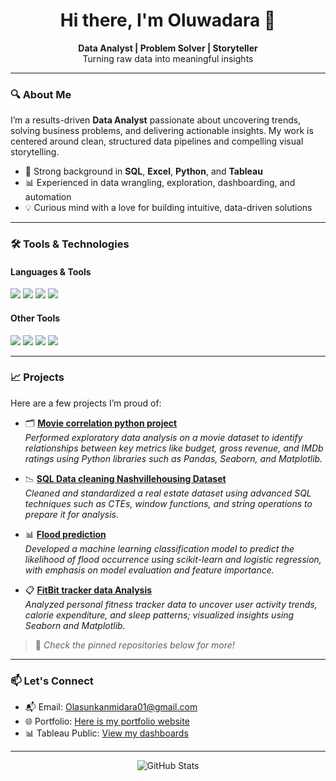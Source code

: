 <h1 align="center">Hi there, I'm Oluwadara 👋</h1>

<p align="center">
  <b>Data Analyst | Problem Solver | Storyteller</b><br>
  Turning raw data into meaningful insights
</p>

---

### 🔍 About Me

I’m a results-driven **Data Analyst** passionate about uncovering trends, solving business problems, and delivering actionable insights. My work is centered around clean, structured data pipelines and compelling visual storytelling.

- 🎯 Strong background in **SQL**, **Excel**, **Python**, and **Tableau**
- 📊 Experienced in data wrangling, exploration, dashboarding, and automation
- 💡 Curious mind with a love for building intuitive, data-driven solutions

---

### 🛠️ Tools & Technologies

#### Languages & Tools
<p>
  <img src="https://img.shields.io/badge/SQL-4479A1?style=for-the-badge&logo=postgresql&logoColor=white"/>
  <img src="https://img.shields.io/badge/Excel-217346?style=for-the-badge&logo=microsoft-excel&logoColor=white"/>
  <img src="https://img.shields.io/badge/Python-3776AB?style=for-the-badge&logo=python&logoColor=white"/>
  <img src="https://img.shields.io/badge/Tableau-E97627?style=for-the-badge&logo=tableau&logoColor=white"/>
</p>

#### Other Tools
<p>
  <img src="https://img.shields.io/badge/Git-F05032?style=for-the-badge&logo=git&logoColor=white"/>
  <img src="https://img.shields.io/badge/GitHub-181717?style=for-the-badge&logo=github&logoColor=white"/>
  <img src="https://img.shields.io/badge/Jupyter-F37626?style=for-the-badge&logo=jupyter&logoColor=white"/>
  <img src="https://img.shields.io/badge/Power%20BI-F2C811?style=for-the-badge&logo=powerbi&logoColor=black"/>
</p>

---

### 📈 Projects

Here are a few projects I’m proud of:

- 🗂 **[Movie correlation python project](https://github.com/Akoriola/Portfolio_Projects/blob/main/Movie%20correlation%20%20python%20project.ipynb)**  
  *Performed exploratory data analysis on a movie dataset to identify relationships between key metrics like budget, gross revenue, and IMDb ratings using Python libraries such as Pandas, Seaborn, and Matplotlib.*

- 📉 **[SQL Data cleaning Nashvillehousing Dataset](https://github.com/Akoriola/Portfolio_Projects/blob/main/SQL%20Data%20cleaning%20Nashvillehousing%20Dataset.sql)**  
  *Cleaned and standardized a real estate dataset using advanced SQL techniques such as CTEs, window functions, and string operations to prepare it for analysis.*

- 📊 **[Flood prediction](https://github.com/Akoriola/Portfolio_Projects/blob/main/Flood%20prediction%20Stage%202(HNG)%20(1).ipynb)**  
  *Developed a machine learning classification model to predict the likelihood of flood occurrence using scikit-learn and logistic regression, with emphasis on model evaluation and feature importance.*

- 📋 **[FitBit tracker data Analysis](https://github.com/Akoriola/Portfolio_Projects/blob/main/FitBit%20tracker%20data%20Analysis.ipynb)**  
  *Analyzed personal fitness tracker data to uncover user activity trends, calorie expenditure, and sleep patterns; visualized insights using Seaborn and Matplotlib.*

> 📌 *Check the pinned repositories below for more!*

---

### 📫 Let's Connect

- 📬 Email: Olasunkanmidara01@gmail.com
- 🌐 Portfolio: [Here is my portfolio website](https://oluwadara-olasunkanmi.vercel.app/)
- 📊 Tableau Public: [View my dashboards](https://public.tableau.com/app/profile/olasunkanmi.oluwadara/vizzes)  
---

<p align="center">
  <img src="https://github-readme-stats.vercel.app/api?username=yourusername&show_icons=true&theme=radical" alt="GitHub Stats"/>
</p>

